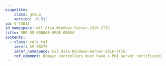 ```yaml
---
scapolite:
    class: group
    version: '0.51'
id: V-73611
id_namespace: mil.disa.Windows-Server-2016-STIG
title: SRG-OS-000066-GPOS-00034
contents:
  - class: rule_ref
    idref: SV-88275
    idref_namespace: mil.disa.Windows-Server-2016-STIG
    ref_comment: Domain controllers must have a PKI server certificate.
---
```


